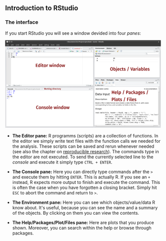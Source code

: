 

## Introduction to RStudio

### The interface
If you start RStudio you will see a window devided into four *panes*:

![alt text](../figures/rstudio.png)

* **The Editor pane:** R programms (scripts) are a collection of functions. In the editor we simply write text files with the function calls we needed for the analysis. These scripts can be saved and rerun whenever needed (see also the chapter on [reproducible research](../misc/reproducible.html)). 
The commands type in the editor are not executed. To send the currently selected line to the *console* and execute it simply type `CTRL + ENTER`.

* **The Console pane:** Here you can directly type commands after the `>` and execute them by hitting `ENTER`. This is actually R. If you see an `+` instead, R expects more output to finish and execute the command. This is often the case when you have forgotten a closing bracket. Simply hit `ESC` to abort the command and return to `>`.

* **The Environment pane:** Here you can see which objects/value/data R know about. It's useful, because you can see the name and a summary of the objects. By clicking on them you can view the contents.

+ **The Help/Packages/Plot/Files pane:** Here are plots that you produce shown. Moreover, you can search within the help or browse through packages.



